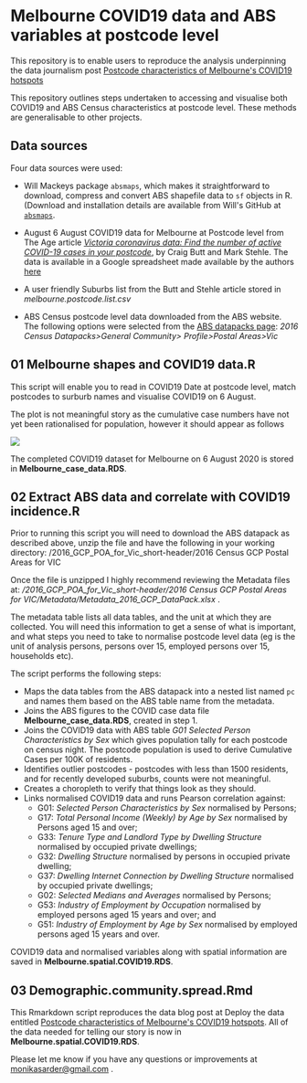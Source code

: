 # Melbourne COVID19 data and ABS variables at postcode level

This repository is to enable users to reproduce the analysis underpinning the data journalism post [Postcode characteristics of Melbourne's COVID19 hotspots](https://www.deploythedata.com/2020/09/11/postcode-characteristics-of-melbournes-covid19-hotspots/)

This repository outlines steps undertaken to accessing and visualise both COVID19 and ABS Census characteristics at postcode level. These methods are generalisable to other projects.

## Data sources

Four data sources were used:

*  Will Mackeys package `absmaps`, which makes it straightforward to download, compress and convert ABS shapefile data to `sf` objects in R.  (Download and installation details are available from Will's GitHub at [`absmaps`](https://github.com/wfmackey/absmapsdata).

*  August 6 August COVID19 data for Melbourne at Postcode level from The Age article [*Victoria coronavirus data: Find the number of active COVID-19 cases in your postcode*](https://www.theage.com.au/national/victoria/victoria-coronavirus-data-find-the-number-of-active-covid-19-cases-in-your-postcode-20200731-p55hg2.html), by Craig Butt and Mark Stehle. The data is available in a Google spreadsheet made available by the authors [here](https://docs.google.com/spreadsheets/d/1oxJt0BBPzk-w2Gn1ImO4zASBCdqeeLJRwHEA4DASBFQ/edit#gid=0)

*  A user friendly Suburbs list from the Butt and Stehle article stored in *melbourne.postcode.list.csv*

*  ABS Census postcode level data downloaded from the ABS website. The following options were selected from the [ABS datapacks page](https://datapacks.censusdata.abs.gov.au/datapacks/): *2016 Census Datapacks>General Community> Profile>Postal Areas>Vic*

## 01 Melbourne shapes and COVID19 data.R

This script will enable you to read in COVID19 Date at postcode level, match postcodes to surburb names and visualise COVID19 on 6 August.

The plot is not meaningful story as the cumulative case numbers have not yet been rationalised for population, however it should appear as follows

![](Melbourne_Plot.jpg)

The completed COVID19 dataset for Melbourne on 6 August 2020 is stored in **Melbourne_case_data.RDS**.

## 02 Extract ABS data and correlate with COVID19 incidence.R

Prior to running this script you will need to download the ABS datapack as described above, unzip the file and have the following in your working directory: /2016_GCP_POA_for_Vic_short-header/2016 Census GCP Postal Areas for VIC

Once the file is unzipped I highly recommend reviewing the Metadata files at:
*/2016_GCP_POA_for_Vic_short-header/2016 Census GCP Postal Areas for VIC/Metadata/Metadata_2016_GCP_DataPack.xlsx* .

The metadata table lists all data tables, and the unit at which they are collected. You will need this information to get a sense of what is important, and what steps you need to take to normalise postcode level data (eg is the unit of analysis persons, persons over 15, employed persons over 15, households etc).

The script performs the following steps:

* Maps the data tables from the ABS datapack into a nested list named `pc` and names them based on the ABS table name from the metadata.
* Joins the ABS figures to the COVID case data file **Melbourne_case_data.RDS**, created in step 1.
* Joins the COVID19 data with ABS table *G01 Selected Person Characteristics by Sex* which gives population tally for each postcode on census night. The postcode population is used to derive Cumulative Cases per 100K of residents.
* Identifies outlier postcodes -  postcodes with less than 1500 residents, and for recently developed suburbs, counts were not meaningful.
* Creates a choropleth to verify that things look as they should.
* Links normalised COVID19 data and runs Pearson correlation against:
  + G01: *Selected Person Characteristics by Sex* normalised by Persons;
  + G17: *Total Personal Income (Weekly) by Age by Sex* normalised by Persons aged 15 and over;
  + G33: *Tenure Type and Landlord Type by Dwelling Structure* normalised by occupied private dwellings;
  + G32: *Dwelling Structure* normalised by persons in occupied private dwelling;
  + G37: *Dwelling Internet Connection by Dwelling Structure* normalised by occupied private dwellings;
  + G02: *Selected Medians and Averages* normalised by Persons;
  + G53: *Industry of Employment by Occupation* normalised by employed persons aged 15 years and over; and
  + G51: *Industry of Employment by Age by Sex* normalised by employed persons aged 15 years and over.

COVID19 data and normalised variables along with spatial information are saved in **Melbourne.spatial.COVID19.RDS**.

## 03 Demographic.community.spread.Rmd

This Rmarkdown script reproduces the data blog post at Deploy the data entitled [Postcode characteristics of Melbourne's COVID19 hotspots](https://www.deploythedata.com/2020/09/11/postcode-characteristics-of-melbournes-covid19-hotspots/).  All of the data needed for telling our story is now in **Melbourne.spatial.COVID19.RDS**.

Please let me know if you have any questions or improvements at monikasarder@gmail.com .

